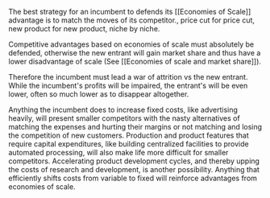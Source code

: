 The best strategy for an incumbent to defends its [[Economies of Scale]] advantage is to match the moves of its competitor., price cut for price cut, new product for new product, niche by niche. 

Competitive advantages based on economies of scale must absolutely be defended, otherwise the new entrant will gain market share and thus have a lower disadvantage of scale (See [[Economies of scale and market share]]).

Therefore the incumbent must lead a war of attrition vs the new entrant. While the incumbent's profits will be impaired, the entrant's  will be even lower, often so much lower as to disappear altogether.

Anything the incumbent does to increase fixed costs, like advertising heavily, will present smaller competitors with the nasty alternatives of matching the expenses and hurting their margins or not matching and losing the competition of new customers. Production and product features that require capital expenditures, like building centralized facilities to provide automated processing, will also make life more difficult for smaller competitors. Accelerating product development cycles, and thereby upping the costs of research and development, is another possibility. Anything that efficiently shifts costs from variable to fixed will reinforce advantages from economies of scale. 